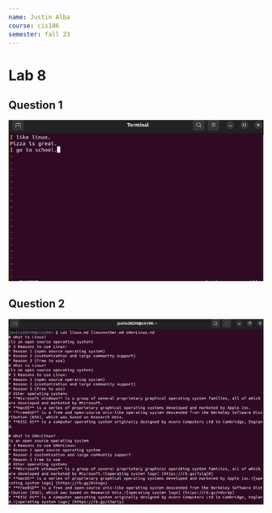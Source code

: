 ```yaml
---
name: Justin Alba
course: cis106
semester: fall 23
---
```


# Lab 8 

## Question 1 
![q1](q1.1.png)

## Question 2 
![q.2](q2.png)